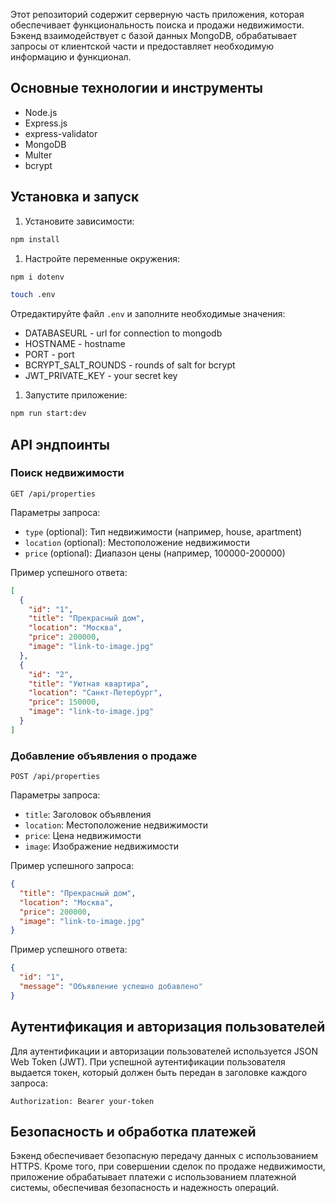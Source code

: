 Этот репозиторий содержит серверную часть приложения, которая обеспечивает функциональность поиска и продажи недвижимости. Бэкенд взаимодействует с базой данных MongoDB, обрабатывает запросы от клиентской части и предоставляет необходимую информацию и функционал.

## Основные технологии и инструменты

- Node.js
- Express.js
- express-validator
- MongoDB
- Multer
- bcrypt
  

## Установка и запуск

1. Установите зависимости:

```bash
npm install

```

1. Настройте переменные окружения:

```bash
npm i dotenv
```
```bash
touch .env  
```
 
Отредактируйте файл `.env` и заполните необходимые значения:
- DATABASEURL  - url for connection to mongodb
- HOSTNAME  - hostname
- PORT - port
- BCRYPT_SALT_ROUNDS - rounds of salt for bcrypt
- JWT_PRIVATE_KEY - your secret key


1. Запустите приложение:

```bash
npm run start:dev 

```

## API эндпоинты

### Поиск недвижимости

```
GET /api/properties

```

Параметры запроса:

- `type` (optional): Тип недвижимости (например, house, apartment)
- `location` (optional): Местоположение недвижимости
- `price` (optional): Диапазон цены (например, 100000-200000)

Пример успешного ответа:

```json
[
  {
    "id": "1",
    "title": "Прекрасный дом",
    "location": "Москва",
    "price": 200000,
    "image": "link-to-image.jpg"
  },
  {
    "id": "2",
    "title": "Уютная квартира",
    "location": "Санкт-Петербург",
    "price": 150000,
    "image": "link-to-image.jpg"
  }
]

```

### Добавление объявления о продаже

```
POST /api/properties

```

Параметры запроса:

- `title`: Заголовок объявления
- `location`: Местоположение недвижимости
- `price`: Цена недвижимости
- `image`: Изображение недвижимости

Пример успешного запроса:

```json
{
  "title": "Прекрасный дом",
  "location": "Москва",
  "price": 200000,
  "image": "link-to-image.jpg"
}

```

Пример успешного ответа:

```json
{
  "id": "1",
  "message": "Объявление успешно добавлено"
}

```

## Аутентификация и авторизация пользователей

Для аутентификации и авторизации пользователей используется JSON Web Token (JWT). При успешной аутентификации пользователя выдается токен, который должен быть передан в заголовке каждого запроса:

```
Authorization: Bearer your-token

```

## Безопасность и обработка платежей

Бэкенд обеспечивает безопасную передачу данных с использованием HTTPS. Кроме того, при совершении сделок по продаже недвижимости, приложение обрабатывает платежи с использованием платежной системы, обеспечивая безопасность и надежность операций.
